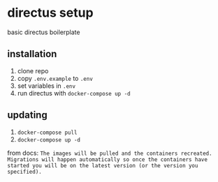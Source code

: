# directus setup

basic directus boilerplate

## installation

1. clone repo
2. copy `.env.example` to `.env`
3. set variables in `.env`
4. run directus with `docker-compose up -d`


## updating

1. `docker-compose pull`
2. `docker-compose up -d`

from docs:
`The images will be pulled and the containers recreated. Migrations will happen automatically so once the containers have started you will be on the latest version (or the version you specified).` 